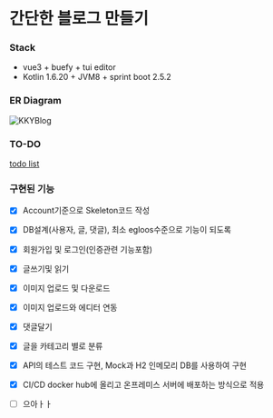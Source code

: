 간단한 블로그 만들기
=============

### Stack
- vue3 + buefy + tui editor
- Kotlin 1.6.20 + JVM8 + sprint boot 2.5.2

### ER Diagram
![KKYBlog](https://user-images.githubusercontent.com/18114747/126662604-a8329746-70ed-4246-bed2-b48d6efa588e.jpg)

### TO-DO
[todo list](https://www.notion.so/5b2000ba479446569428aa5f1de1deef?v=72038feb45194b40923108e9b2e1c5a9)

### 구현된 기능
- [x] Account기준으로 Skeleton코드 작성
- [x] DB설계(사용자, 글, 댓글), 최소 egloos수준으로 기능이 되도록
- [x] 회원가입 및 로그인(인증관련 기능포함)
- [x] 글쓰기및 읽기
- [x] 이미지 업로드 및 다운로드
- [x] 이미지 업로드와 에디터 연동 
- [x] 댓글달기 
- [x] 글을 카테고리 별로 분류 
- [x] API의 테스트 코드 구현, Mock과 H2 인메모리 DB를 사용하여 구현
- [x] CI/CD docker hub에 올리고 온프레미스 서버에 배포하는 방식으로 적용
- [ ] 으아ㅏㅏ



